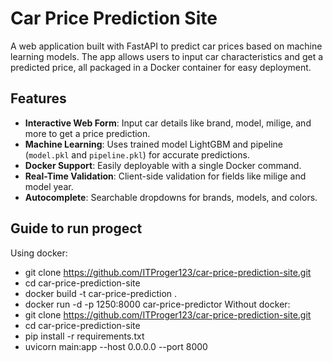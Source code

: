 # Car Price Prediction Site

A web application built with FastAPI to predict car prices based on machine learning models. The app allows users to input car characteristics and get a predicted price, all packaged in a Docker container for easy deployment.

## Features
- **Interactive Web Form**: Input car details like brand, model, milige, and more to get a price prediction.
- **Machine Learning**: Uses trained model LightGBM and pipeline (`model.pkl` and `pipeline.pkl`) for accurate predictions.
- **Docker Support**: Easily deployable with a single Docker command.
- **Real-Time Validation**: Client-side validation for fields like milige and model year.
- **Autocomplete**: Searchable dropdowns for brands, models, and colors.

## Guide to run progect
Using docker:
- git clone https://github.com/ITProger123/car-price-prediction-site.git
- cd car-price-prediction-site
- docker build -t car-price-prediction .
- docker run -d -p 1250:8000 car-price-predictor
Without docker:
- git clone https://github.com/ITProger123/car-price-prediction-site.git
- cd car-price-prediction-site
- pip install -r requirements.txt
- uvicorn main:app --host 0.0.0.0 --port 8000
